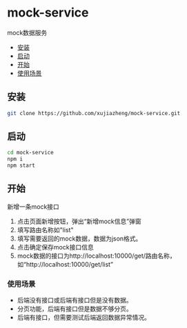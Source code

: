 # mock-service

mock数据服务

+ [安装](#安装)
+ [启动](#启动)
+ [开始](#开始)
+ [使用场景](#使用场景)


## 安装

```bash
git clone https://github.com/xujiazheng/mock-service.git

```

## 启动

```bash
cd mock-service
npm i
npm start
```

## 开始

新增一条mock接口

1. 点击页面新增按钮，弹出“新增mock信息”弹窗
2. 填写路由名称如"list"
3. 填写需要返回的mock数据，数据为json格式。
4. 点击确定保存mock接口信息
5. mock数据的接口为http://localhost:10000/get/路由名称， 如“http://localhost:10000/get/list”

### 使用场景

* 后端没有接口或后端有接口但是没有数据。
* 分页功能，后端有接口但是数据不够分页。
* 后端有接口，但需要测试后端返回数据异常情况。